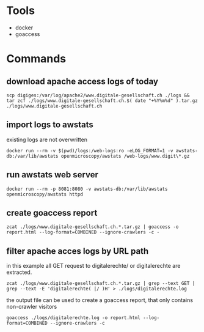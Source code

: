 # Tools

* docker
* goaccess

# Commands

## download apache access logs of today

`scp digiges:/var/log/apache2/www.digitale-gesellschaft.ch ./logs && tar zcf ./logs/www.digitale-gesellschaft.ch.$( date "+%Y%m%d" ).tar.gz ./logs/www.digitale-gesellschaft.ch`

## import logs to awstats
existing logs are not overwritten

`docker run --rm -v $(pwd)/logs:/web-logs:ro -eLOG_FORMAT=1 -v awstats-db:/var/lib/awstats openmicroscopy/awstats /web-logs/www.digit\*.gz`

## run awstats web server

`docker run --rm -p 8081:8080 -v awstats-db:/var/lib/awstats openmicroscopy/awstats httpd`

## create goaccess report

`zcat ./logs/www.digitale-gesellschaft.ch.*.tar.gz | goaccess -o report.html --log-format=COMBINED --ignore-crawlers -c -`

## filter apache acces logs by URL path
in this example all GET request to digitalerechte/ or digitalerechte are extracted.

`zcat ./logs/www.digitale-gesellschaft.ch.*.tar.gz | grep --text GET | grep --text -E 'digitalerechte( |/ )H' > ./logs/digitalerechte.log`

the output file can be used to create a goaccess report, that only contains non-crawler visitors

`goaccess ./logs/digitalerechte.log -o report.html --log-format=COMBINED --ignore-crawlers -c`
